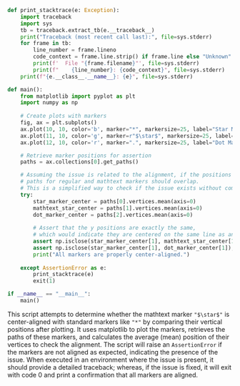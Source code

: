 ```python
def print_stacktrace(e: Exception):
    import traceback
    import sys
    tb = traceback.extract_tb(e.__traceback__)
    print("Traceback (most recent call last):", file=sys.stderr)
    for frame in tb:
        line_number = frame.lineno
        code_context = frame.line.strip() if frame.line else "Unknown"
        print(f'  File "{frame.filename}"', file=sys.stderr)
        print(f"    {line_number}: {code_context}", file=sys.stderr)
    print(f"{e.__class__.__name__}: {e}", file=sys.stderr)

def main():
    from matplotlib import pyplot as plt
    import numpy as np
    
    # Create plots with markers
    fig, ax = plt.subplots()
    ax.plot(10, 10, color='b', marker="*", markersize=25, label="Star Marker")
    ax.plot(11, 10, color='g', marker=r"$\star$", markersize=25, label="Mathtext Star")
    ax.plot(12, 10, color='r', marker=".", markersize=25, label="Dot Marker")

    # Retrieve marker positions for assertion
    paths = ax.collections[0].get_paths()

    # Assuming the issue is related to the alignment, if the positions are correct, 
    # paths for regular and mathtext markers should overlap.
    # This is a simplified way to check if the issue exists without complex image analysis.
    try:
        star_marker_center = paths[0].vertices.mean(axis=0)
        mathtext_star_center = paths[1].vertices.mean(axis=0)
        dot_marker_center = paths[2].vertices.mean(axis=0)
        
        # Assert that the y positions are exactly the same, 
        # which would indicate they are centered on the same line as an initial rough check.
        assert np.isclose(star_marker_center[1], mathtext_star_center[1]), "Mathtext marker not center-aligned"
        assert np.isclose(star_marker_center[1], dot_marker_center[1]), "Dot marker not aligned with star marker"
        print("All markers are properly center-aligned.")
    
    except AssertionError as e:
        print_stacktrace(e)
        exit(1)

if __name__ == "__main__":
    main()
```

This script attempts to determine whether the mathtext marker `"$\star$"` is center-aligned with standard markers like `"*"` by comparing their vertical positions after plotting. It uses matplotlib to plot the markers, retrieves the paths of these markers, and calculates the average (mean) position of their vertices to check the alignment. The script will raise an `AssertionError` if the markers are not aligned as expected, indicating the presence of the issue. When executed in an environment where the issue is present, it should provide a detailed traceback; whereas, if the issue is fixed, it will exit with code 0 and print a confirmation that all markers are aligned.